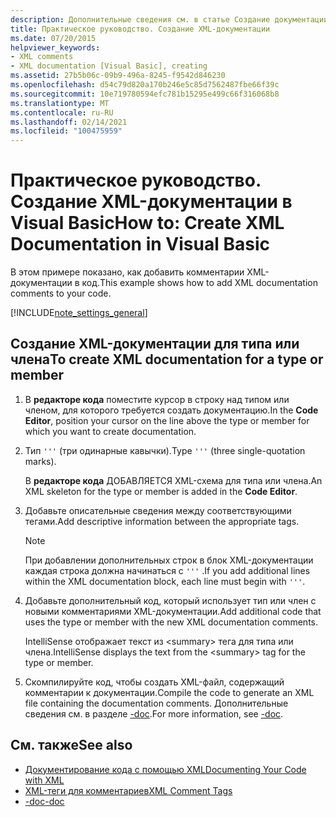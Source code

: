 ```yaml
---
description: Дополнительные сведения см. в статье Создание документации по XML в Visual Basic
title: Практическое руководство. Создание XML-документации
ms.date: 07/20/2015
helpviewer_keywords:
- XML comments
- XML documentation [Visual Basic], creating
ms.assetid: 27b5b06c-09b9-496a-8245-f9542d846230
ms.openlocfilehash: d54c79d820a170b246e5c85d7562487fbe66f39c
ms.sourcegitcommit: 10e719780594efc781b15295e499c66f316068b8
ms.translationtype: MT
ms.contentlocale: ru-RU
ms.lasthandoff: 02/14/2021
ms.locfileid: "100475959"
---
```

# <a name="how-to-create-xml-documentation-in-visual-basic"></a><span data-ttu-id="2729a-103">Практическое руководство. Создание XML-документации в Visual Basic</span><span class="sxs-lookup"><span data-stu-id="2729a-103">How to: Create XML Documentation in Visual Basic</span></span>

<span data-ttu-id="2729a-104">В этом примере показано, как добавить комментарии XML-документации в код.</span><span class="sxs-lookup"><span data-stu-id="2729a-104">This example shows how to add XML documentation comments to your code.</span></span>

[!INCLUDE[note_settings_general](~/includes/note-settings-general-md.md)]

## <a name="to-create-xml-documentation-for-a-type-or-member"></a><span data-ttu-id="2729a-105">Создание XML-документации для типа или члена</span><span class="sxs-lookup"><span data-stu-id="2729a-105">To create XML documentation for a type or member</span></span>

1. <span data-ttu-id="2729a-106">В **редакторе кода** поместите курсор в строку над типом или членом, для которого требуется создать документацию.</span><span class="sxs-lookup"><span data-stu-id="2729a-106">In the **Code Editor**, position your cursor on the line above the type or member for which you want to create documentation.</span></span>

2. <span data-ttu-id="2729a-107">Тип `'''` (три одинарные кавычки).</span><span class="sxs-lookup"><span data-stu-id="2729a-107">Type `'''` (three single-quotation marks).</span></span>

    <span data-ttu-id="2729a-108">В **редакторе кода** ДОБАВЛЯЕТСЯ XML-схема для типа или члена.</span><span class="sxs-lookup"><span data-stu-id="2729a-108">An XML skeleton for the type or member is added in the **Code Editor**.</span></span>

3. <span data-ttu-id="2729a-109">Добавьте описательные сведения между соответствующими тегами.</span><span class="sxs-lookup"><span data-stu-id="2729a-109">Add descriptive information between the appropriate tags.</span></span>

    > [!NOTE]
    > <span data-ttu-id="2729a-110">При добавлении дополнительных строк в блок XML-документации каждая строка должна начинаться с `'''` .</span><span class="sxs-lookup"><span data-stu-id="2729a-110">If you add additional lines within the XML documentation block, each line must begin with `'''`.</span></span>

4. <span data-ttu-id="2729a-111">Добавьте дополнительный код, который использует тип или член с новыми комментариями XML-документации.</span><span class="sxs-lookup"><span data-stu-id="2729a-111">Add additional code that uses the type or member with the new XML documentation comments.</span></span>

    <span data-ttu-id="2729a-112">IntelliSense отображает текст из \<summary> тега для типа или члена.</span><span class="sxs-lookup"><span data-stu-id="2729a-112">IntelliSense displays the text from the \<summary> tag for the type or member.</span></span>

5. <span data-ttu-id="2729a-113">Скомпилируйте код, чтобы создать XML-файл, содержащий комментарии к документации.</span><span class="sxs-lookup"><span data-stu-id="2729a-113">Compile the code to generate an XML file containing the documentation comments.</span></span> <span data-ttu-id="2729a-114">Дополнительные сведения см. в разделе [-doc](../../reference/command-line-compiler/doc.md).</span><span class="sxs-lookup"><span data-stu-id="2729a-114">For more information, see [-doc](../../reference/command-line-compiler/doc.md).</span></span>

## <a name="see-also"></a><span data-ttu-id="2729a-115">См. также</span><span class="sxs-lookup"><span data-stu-id="2729a-115">See also</span></span>

- [<span data-ttu-id="2729a-116">Документирование кода с помощью XML</span><span class="sxs-lookup"><span data-stu-id="2729a-116">Documenting Your Code with XML</span></span>](documenting-your-code-with-xml.md)
- [<span data-ttu-id="2729a-117">XML-теги для комментариев</span><span class="sxs-lookup"><span data-stu-id="2729a-117">XML Comment Tags</span></span>](../../language-reference/xmldoc/index.md)
- [<span data-ttu-id="2729a-118">-doc</span><span class="sxs-lookup"><span data-stu-id="2729a-118">-doc</span></span>](../../reference/command-line-compiler/doc.md)
